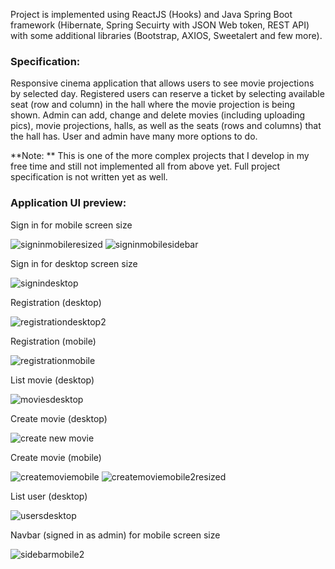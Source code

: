 Project is implemented using ReactJS (Hooks) and Java Spring Boot framework (Hibernate, Spring Secuirty with JSON Web token, REST API) with some additional libraries (Bootstrap, AXIOS, Sweetalert and few more).

### Specification:
Responsive cinema application that allows users to see movie projections by selected day. Registered users can reserve a ticket by selecting available seat (row and column) in the hall where the movie projection is being shown. Admin can add, change and delete movies (including uploading pics), movie projections, halls, as well as the seats (rows and columns) that the hall has. User and admin have many more options to do.

**Note: **
This is one of the more complex projects that I develop in my free time and still not implemented all from above yet. Full project specification is not written yet as well.

### Application UI preview:

Sign in for mobile screen size

![signinmobileresized](https://user-images.githubusercontent.com/76042091/229883233-6aa7d407-6504-4e0e-80f9-fe3dc2f38b84.jpg)
![signinmobilesidebar](https://user-images.githubusercontent.com/76042091/229883227-cace49e4-c85c-4595-8c8d-4be63a2aaa00.jpg)

Sign in for desktop screen size

![signindesktop](https://user-images.githubusercontent.com/76042091/229883515-fa33cc1e-de10-4138-8222-c5c046d7e28a.jpg)

Registration (desktop)

![registrationdesktop2](https://user-images.githubusercontent.com/76042091/229885904-8e963722-61ac-467b-b86d-41d801e9c2b2.jpg)

Registration (mobile)

![registrationmobile](https://user-images.githubusercontent.com/76042091/229884187-207a615c-4e47-4e75-b523-3482564d8e45.jpg)

List movie (desktop)

![moviesdesktop](https://user-images.githubusercontent.com/76042091/229884347-905f5360-8e76-413c-8a6e-5ac592f0a9b1.jpg)

Create movie (desktop)

![create new movie](https://user-images.githubusercontent.com/76042091/229884445-d50217c6-c095-4d16-a0f3-7020890a6299.jpg)

Create movie (mobile)

![createmoviemobile](https://user-images.githubusercontent.com/76042091/229884854-117fe107-e636-42f8-909d-40429a53cd7e.jpg)
![createmoviemobile2resized](https://user-images.githubusercontent.com/76042091/229884848-b7de1a79-18f7-4f01-976d-c4fd3df80f45.jpg)

List user (desktop)

![usersdesktop](https://user-images.githubusercontent.com/76042091/229885330-9eccd913-b20c-49df-ac1e-25ff259260b4.jpg)

Navbar (signed in as admin) for mobile screen size 

![sidebarmobile2](https://user-images.githubusercontent.com/76042091/229885514-df812f44-3f47-4564-81ee-e7a95a3fc7aa.jpg)